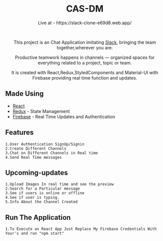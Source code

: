 <h1 align="center">CAS-DM</h1>

<p align="center">Live at - https://slack-clone-e69d8.web.app/</p>
<br/>
<p align="center"> This project is an Chat Application imitating <a href="https://slack.com">Slack</a>, bringing the team together,wherever you are.  </p>
<p align="center">Productive teamwork happens in channels — organized spaces for everything related to a project, topic or team.</p>
<p align="center">It is created with React,Redux,StyledComponents and Material-UI with Firebase providing real time function and updates.</p>

## Made Using

- [React](https://github.com/facebook/react)
- [Redux](https://github.com/reduxjs/redux) - State Management
- [Firebase](https://github.com/firebase/firebase-functions) - Real Time Updates and Authentication


## Features

    1.User Authentication SignUp/Signin
    2.Create Different Channels
    3.Chat on Different Channels in Real time
    4.Send Real Time messages
    
## Upcoming-updates
     
    1.Upload Images In real time and see the preview
    2.Search for a Particular message
    3.See if users is online or offline
    4.See if user is typing.
    5.Info About the Channel Created

## Run The Application

    1.To Execute as React App Just Replace My Firebase Credentials With Your's and run "npm start"
  
